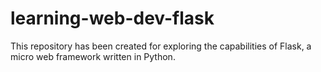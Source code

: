 # learning-web-dev-flask
This repository has been created for exploring the capabilities of Flask, a micro web framework written in Python.
